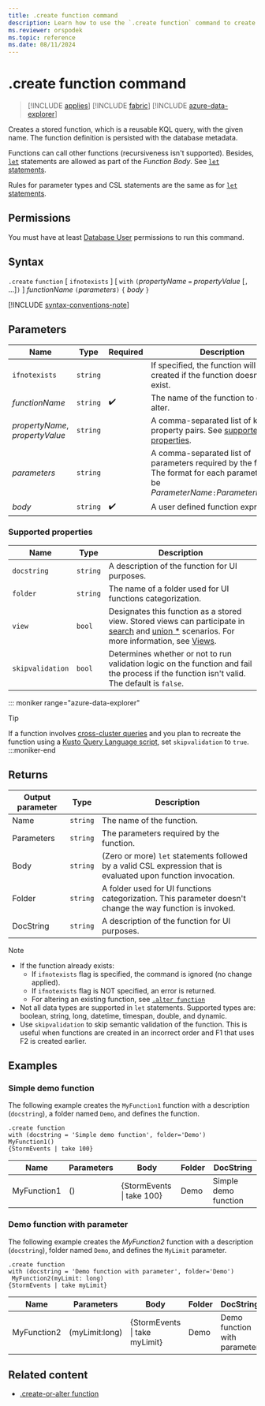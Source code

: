 ```yaml
---
title: .create function command
description: Learn how to use the `.create function` command to create a stored function.
ms.reviewer: orspodek
ms.topic: reference
ms.date: 08/11/2024
---
```

# .create function command

> [!INCLUDE [applies](../includes/applies-to-version/applies.md)] [!INCLUDE [fabric](../includes/applies-to-version/fabric.md)] [!INCLUDE [azure-data-explorer](../includes/applies-to-version/azure-data-explorer.md)]

Creates a stored function, which is a reusable KQL query,  with the given name. The function definition is persisted with the database metadata.

Functions can call other functions (recursiveness isn't supported). Besides, [`let`](../query/let-statement.md) statements are allowed as part of the *Function Body*. See [`let` statements](../query/let-statement.md).

Rules for parameter types and CSL statements are the same as for [`let` statements](../query/let-statement.md).

## Permissions

You must have at least [Database User](../access-control/role-based-access-control.md) permissions to run this command.

## Syntax

`.create` `function` [ `ifnotexists` ] [ `with` `(`*propertyName* `=` *propertyValue* [`,` ...]`)` ]
*functionName* `(`*parameters*`)` `{` *body* `}`

[!INCLUDE [syntax-conventions-note](../includes/syntax-conventions-note.md)]

## Parameters

|Name|Type|Required|Description|
|--|--|--|--|
| `ifnotexists` | `string` | | If specified, the function will only be created if the function doesn't yet exist.|
|*functionName* | `string` |  :heavy_check_mark: | The name of the function to create or alter.|
| *propertyName*, *propertyValue* | `string` | | A comma-separated list of key-value property pairs. See [supported properties](#supported-properties).|
|*parameters*  | `string` | | A comma-separated list of parameters required by the function. The format for each parameter must be *ParameterName*`:`*ParameterDataType*.|
|*body*| `string` |  :heavy_check_mark: | A user defined function expression.|

### Supported properties

|Name|Type|Description|
|--|--|--|
|`docstring`| `string` |A description of the function for UI purposes.|
|`folder`| `string` |The name of a folder used for UI functions categorization.|
|`view`| `bool` |Designates this function as a stored view. Stored views can participate in [search](../query/search-operator.md) and [union *](../query/union-operator.md) scenarios. For more information, see [Views](../query/schema-entities/views.md).|
|`skipvalidation`| `bool` |Determines whether or not to run validation logic on the function and fail the process if the function isn't valid. The default is `false`.|

::: moniker range="azure-data-explorer"
> [!TIP]
> If a function involves [cross-cluster queries](../query/cross-cluster-or-database-queries.md) and you plan to recreate the function using a [Kusto Query Language script](/azure/data-explorer/database-script), set `skipvalidation` to `true`.
:::moniker-end

## Returns

|Output parameter |Type |Description|
|---|---|---|
|Name | `string` |The name of the function.
|Parameters  | `string` |The parameters required by the function.
|Body  | `string` |(Zero or more) `let` statements followed by a valid CSL expression that is evaluated upon function invocation.
|Folder| `string` |A folder used for UI functions categorization. This parameter doesn't change the way function is invoked.
|DocString| `string` |A description of the function for UI purposes.

> [!NOTE]
>
> * If the function already exists:
>   * If `ifnotexists` flag is specified, the command is ignored (no change applied).
>   * If `ifnotexists` flag is NOT specified, an error is returned.
>   * For altering an existing function, see [`.alter function`](alter-function.md)
> * Not all data types are supported in `let` statements. Supported types are: boolean, string, long, datetime, timespan, double, and dynamic.
> * Use `skipvalidation` to skip semantic validation of the function. This is useful when functions are created in an incorrect order and F1 that uses F2 is created earlier.

## Examples

### Simple demo function

The following example creates the `MyFunction1` function with a description (`docstring`), a folder named `Demo`, and defines the function.

```kusto
.create function 
with (docstring = 'Simple demo function', folder='Demo')
MyFunction1()
{StormEvents | take 100}
```

|Name|Parameters|Body|Folder|DocString|
|---|---|---|---|---|
|MyFunction1|()|{StormEvents &#124; take 100}|Demo|Simple demo function|

### Demo function with parameter

The following example creates the *MyFunction2* function with a description (`docstring`), folder named `Demo`, and defines the `MyLimit` parameter.

```kusto
.create function
with (docstring = 'Demo function with parameter', folder='Demo')
 MyFunction2(myLimit: long)
{StormEvents | take myLimit}
```

|Name|Parameters|Body|Folder|DocString|
|---|---|---|---|---|
|MyFunction2|(myLimit:long)|{StormEvents &#124; take myLimit}|Demo|Demo function with parameter|

## Related content

* [.create-or-alter function](./create-alter-function.md)
